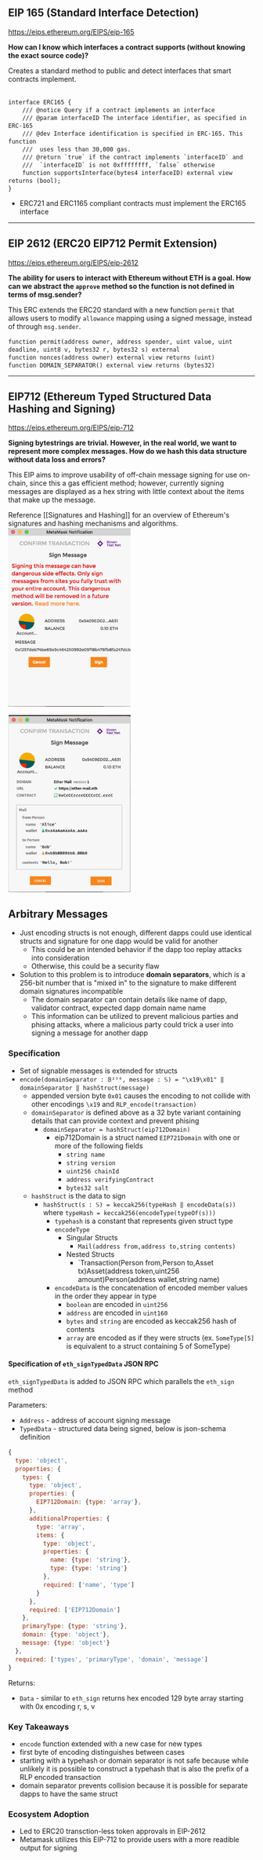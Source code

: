 ## EIP 165 (Standard Interface Detection)
https://eips.ethereum.org/EIPS/eip-165

**How can I know which interfaces a contract supports (without knowing the exact source code)?**

Creates a standard method to public and detect interfaces that smart contracts implement. 

```solidity

interface ERC165 {
    /// @notice Query if a contract implements an interface
    /// @param interfaceID The interface identifier, as specified in ERC-165
    /// @dev Interface identification is specified in ERC-165. This function
    ///  uses less than 30,000 gas.
    /// @return `true` if the contract implements `interfaceID` and
    ///  `interfaceID` is not 0xffffffff, `false` otherwise
    function supportsInterface(bytes4 interfaceID) external view returns (bool);
}

```

- ERC721 and ERC1165 compliant contracts must implement the ERC165 interface
---
## EIP 2612 (ERC20 EIP712 Permit Extension)
https://eips.ethereum.org/EIPS/eip-2612

**The ability for users to interact with Ethereum without ETH is a goal. How can we abstract the `approve` method so the function is not defined in terms of msg.sender?**

This ERC extends the ERC20 standard with a new function `permit` that allows users to modify `allowance` mapping using a signed message, instead of through `msg.sender`.

```solidity
function permit(address owner, address spender, uint value, uint deadline, uint8 v, bytes32 r, bytes32 s) external
function nonces(address owner) external view returns (uint)
function DOMAIN_SEPARATOR() external view returns (bytes32)
```
---
## EIP712 (Ethereum Typed Structured Data Hashing and Signing)
https://eips.ethereum.org/EIPS/eip-712

**Signing bytestrings are trivial. However, in the real world, we want to represent more complex messages. How do we hash this data structure without data loss and errors?** 

This EIP aims to improve usability of off-chain message signing for use on-chain, since this a gas efficient method; however, currently signing messages are displayed as a hex string with little context about the items that make up the message.

Reference [[Signatures and Hashing]] for an overview of Ethereum's signatures and hashing mechanisms and algorithms.
<img src="assets/eip712-meta-p1.png" width="250"/>

<img src="assets/eip712-meta-p2.png" width="250"/>

## Arbitrary Messages
- Just encoding structs is not enough, different dapps could use identical structs and signature for one dapp would be valid for another
	- This could be an intended behavior if the dapp too replay attacks into consideration
	- Otherwise, this could be a security flaw
- Solution to this problem is to introduce **domain separators**, which is a 256-bit number that is "mixed in" to the signature to make different domain signatures incompatible 
	- The domain separator can contain details like name of dapp, validator contract, expected dapp domain name name 
	- This information can be utilized to prevent malicious parties and phising attacks, where a malicious party could trick a user into signing a message for another dapp

### Specification
- Set of signable messages is extended for structs
-   `encode(domainSeparator : 𝔹²⁵⁶, message : 𝕊) = "\x19\x01" ‖ domainSeparator ‖ hashStruct(message)` 
	- appended version byte `0x01` causes the encoding to not collide with other encodings `\x19` and `RLP_encode(transaction)`
	- `domainSeparator` is defined above as a 32 byte variant containing details that can provide context and prevent phising
		- ```domainSeparator = hashStruct(eip712Domain)```
			- eip712Domain is a struct named `EIP721Domain` with one or more of the following fields
				- `string name`
				- `string version`
				- `uint256 chainId`
				- `address verifyingContract`
				- `bytes32 salt`
	- `hashStruct` is the data to sign
		-  `hashStruct(s : 𝕊) = keccak256(typeHash ‖ encodeData(s))` where `typeHash = keccak256(encodeType(typeOf(s)))`
			- `typehash` is a constant that represents given struct type
			- `encodeType`
				- Singular Structs
					- `Mail(address from,address to,string contents)`
				- Nested Structs
					- `Transaction(Person from,Person to,Asset tx)Asset(address token,uint256 amount)Person(address wallet,string name)
			- `encodeData` is the concatenation of encoded member values in the order they appear in type
				- `boolean` are encoded in `uint256`
				- `address`  are encoded in `uint160`
				- `bytes` and `string` are encoded as keccak256 hash of contents
				- `array` are encoded as if they were structs (ex. `SomeType[5]` is equivalent to a struct containing 5 of SomeType)
#### Specification of `eth_signTypedData` JSON RPC

`eth_signTypedData` is added to JSON RPC which parallels the `eth_sign` method

Parameters:
- `Address` - address of account signing message
- `TypedData` - structured data being signed, below is json-schema definition
```JavaScript
{
  type: 'object',
  properties: {
    types: {
      type: 'object',
      properties: {
        EIP712Domain: {type: 'array'},
      },
      additionalProperties: {
        type: 'array',
        items: {
          type: 'object',
          properties: {
            name: {type: 'string'},
            type: {type: 'string'}
          },
          required: ['name', 'type']
        }
      },
      required: ['EIP712Domain']
    },
    primaryType: {type: 'string'},
    domain: {type: 'object'},
    message: {type: 'object'}
  },
  required: ['types', 'primaryType', 'domain', 'message']
}
```

Returns:
- `Data` - similar to `eth_sign` returns hex encoded 129 byte array starting with 0x encoding r, s, v

### Key Takeaways
- `encode` function extended with a new case for new types
- first byte of encoding distinguishes between cases
- starting with a typehash or domain separator is not safe because while unlikely it is possible to construct a typehash that is also the prefix of a RLP encoded transaction
- domain separator prevents collision because it is possible for separate dapps to have the same struct

### Ecosystem Adoption
- Led to ERC20 transction-less token approvals in EIP-2612
- Metamask utilizes this EIP-712 to provide users with a more readible output for signing